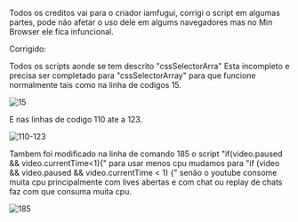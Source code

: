 Todos os creditos vai para o criador iamfugui,
corrigi o script em algumas partes, pode não afetar o uso dele em algums navegadores mas no Min Browser ele fica infuncional.

Corrigido: 

Todos os scripts aonde se tem descrito "cssSelectorArra" Esta incompleto e precisa ser completado para "cssSelectorArray" para que funcione normalmente tais como na linha de codigos  15.

![15](https://github.com/user-attachments/assets/92443fbe-0585-4f79-bd31-7d96d5c72822)

E nas linhas de codigo 110 ate a 123.

![110-123](https://github.com/user-attachments/assets/c841b203-6f4b-4040-aaa7-bcd550a8317a)

Tambem foi modificado na linha de comando 185 o script "if(video.paused && video.currentTime<1){" para usar menos cpu mudamos para "if (video && video.paused && video.currentTime < 1) {" senão o youtube consome muita cpu
principalmente com lives abertas e com chat ou replay de chats faz com que consuma muita cpu.

![185](https://github.com/user-attachments/assets/c09a8541-955c-463b-a318-de326080e35c)

